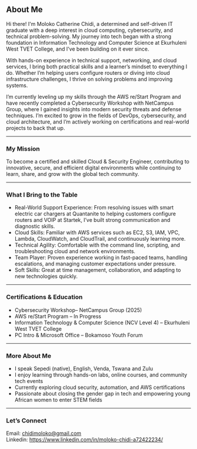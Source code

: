 ## About Me

Hi there! I'm Moloko Catherine Chidi, a determined and self-driven IT graduate with a deep interest in cloud computing, cybersecurity, and technical problem-solving. My journey into tech began with a strong foundation in Information Technology and Computer Science at Ekurhuleni West TVET College, and I've been building on it ever since.

With hands-on experience in technical support, networking, and cloud services, I bring both practical skills and a learner’s mindset to everything I do. Whether I’m helping users configure routers or diving into cloud infrastructure challenges, I thrive on solving problems and improving systems.

I’m currently leveling up my skills through the AWS re/Start Program and have recently completed a Cybersecurity Workshop with NetCampus Group, where I gained insights into modern security threats and defense techniques. I’m excited to grow in the fields of DevOps, cybersecurity, and cloud architecture, and I’m actively working on certifications and real-world projects to back that up.

---

### My Mission

To become a certified and skilled Cloud & Security Engineer, contributing to innovative, secure, and efficient digital environments while continuing to learn, share, and grow with the global tech community.

---

### What I Bring to the Table

- Real-World Support Experience: From resolving issues with smart electric car chargers at Quantanite to helping customers configure routers and VOIP at Startek, I’ve built strong communication and diagnostic skills.
- Cloud Skills: Familiar with AWS services such as EC2, S3, IAM, VPC, Lambda, CloudWatch, and CloudTrail, and continuously learning more.
- Technical Agility: Comfortable with the command line, scripting, and troubleshooting cloud and network environments.
- Team Player: Proven experience working in fast-paced teams, handling escalations, and managing customer expectations under pressure.
- Soft Skills: Great at time management, collaboration, and adapting to new technologies quickly.

---

### Certifications & Education

- Cybersecurity Workshop– NetCampus Group (2025)  
- AWS re/Start Program – In Progress
- Information Technology & Computer Science (NCV Level 4) – Ekurhuleni West TVET College  
- PC Intro & Microsoft Office – Bokamoso Youth Forum  

---

### More About Me

- I speak Sepedi (native), English, Venda, Tswana and Zulu
- I enjoy learning through hands-on labs, online courses, and community tech events
- Currently exploring cloud security, automation, and AWS certifications
- Passionate about closing the gender gap in tech and empowering young African women to enter STEM fields

---

###  Let’s Connect

Email: [chidimoloko@gmail.com](mailto:chidimoloko@gmail.com)  
Linkedin: https://www.linkedin.com/in/moloko-chidi-a72422234/


